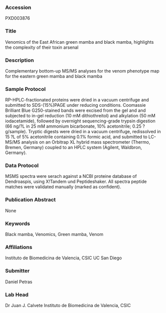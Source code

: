 ### Accession
PXD003876

### Title
Venomics of the East African green mamba and black mamba, highlights the complexity of their toxin arsenal

### Description
Complementary bottom-up MS/MS analyses for the venom phenotype map for the eastern green mamba and black mamba

### Sample Protocol
RP-HPLC-fractionated proteins were dried in a vacuum centrifuge and submitted to SDS-(15%)PAGE under reducing conditions. Coomassie Brilliant Blue G250-stained bands were excised from the gel and and subjected to in-gel reduction (10 mM dithiothreitol) and alkylation (50 mM iodacetamide), followed by overnight sequencing-grade trypsin digestion (66 ng/?L in 25 mM ammonium bicarbonate, 10% acetonitrile; 0.25 ?g/sample). Tryptic digests were dried in a vacuum centrifuge, redissolved in 15 ?L of 5% acetonitrile containing 0.1% formic acid, and submitted to LC-MS/MS analysis on an Orbitrap XL hybrid mass spectrometer (Thermo, Bremen, Germany) coupled to an HPLC system (Agilent, Waldbron, Germany).

### Data Protocol
MSMS spectra were serach against a NCBI proteine database of Dendroaspis, using X!Tandem und Peptideshaker. All spectra peptide matches were validated manually (marked as confident).

### Publication Abstract
None

### Keywords
Black mamba, Venomics, Green mamba, Venom

### Affiliations
Instituto de Biomedicina de Valencia, CSIC
UC San Diego

### Submitter
Daniel Petras

### Lab Head
Dr Juan J. Calvete
Instituto de Biomedicina de Valencia, CSIC


